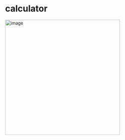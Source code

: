 # calculator

<img width="371" alt="image" src="https://github.com/BubblyBoy1/calculator/assets/118476244/5e3073a0-b13b-40d0-a6b5-27204aea5505">

